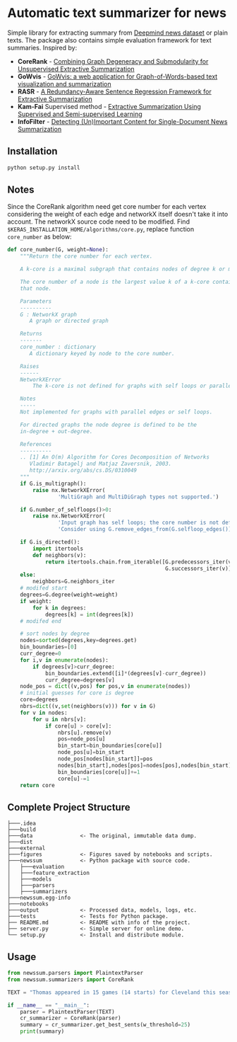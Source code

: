 # Automatic text summarizer for news

Simple library for extracting summary from [Deepmind news dataset](https://cs.nyu.edu/~kcho/DMQA/) or plain texts. The package also contains simple evaluation framework for text summaries. Inspired by:

- **CoreRank** - [Combining Graph Degeneracy and Submodularity for Unsupervised Extractive Summarization](http://www.aclweb.org/anthology/W17-4507)
- **GoWvis** - [GoWvis: a web application for Graph-of-Words-based text visualization and summarization](http://www.aclweb.org/anthology/P16-4026)
- **RASR** - [A Redundancy-Aware Sentence Regression Framework for Extractive Summarization](http://www.aclweb.org/anthology/C16-1004)
- **Kam-Fai** Supervised method - [Extractive Summarization Using Supervised and Semi-supervised Learning](http://www.aclweb.org/anthology/C08-1124)
- **InfoFilter** - [Detecting (Un)Important Content for Single-Document News Summarization](http://aclweb.org/anthology/E17-2112)

## Installation ##
```python
python setup.py install
```

## Notes ##
Since the CoreRank algorithm need get core number for each vertex considering the weight of each edge and networkX itself doesn't take it into account. The networkX source code need to be modified.
Find `$KERAS_INSTALLATION_HOME/algorithms/core.py`, replace function `core_number` as below:
```python
def core_number(G, weight=None):
    """Return the core number for each vertex.

    A k-core is a maximal subgraph that contains nodes of degree k or more.

    The core number of a node is the largest value k of a k-core containing
    that node.

    Parameters
    ----------
    G : NetworkX graph
       A graph or directed graph

    Returns
    -------
    core_number : dictionary
       A dictionary keyed by node to the core number.

    Raises
    ------
    NetworkXError
        The k-core is not defined for graphs with self loops or parallel edges.

    Notes
    -----
    Not implemented for graphs with parallel edges or self loops.

    For directed graphs the node degree is defined to be the
    in-degree + out-degree.

    References
    ----------
    .. [1] An O(m) Algorithm for Cores Decomposition of Networks
       Vladimir Batagelj and Matjaz Zaversnik, 2003.
       http://arxiv.org/abs/cs.DS/0310049
    """
    if G.is_multigraph():
        raise nx.NetworkXError(
                'MultiGraph and MultiDiGraph types not supported.')

    if G.number_of_selfloops()>0:
        raise nx.NetworkXError(
                'Input graph has self loops; the core number is not defined.',
                'Consider using G.remove_edges_from(G.selfloop_edges()).')

    if G.is_directed():
        import itertools
        def neighbors(v):
            return itertools.chain.from_iterable([G.predecessors_iter(v),
                                                  G.successors_iter(v)])
    else:
        neighbors=G.neighbors_iter
    # modifed start
    degrees=G.degree(weight=weight)
    if weight:
        for k in degrees:
            degrees[k] = int(degrees[k])
    # modifed end

    # sort nodes by degree
    nodes=sorted(degrees,key=degrees.get)
    bin_boundaries=[0]
    curr_degree=0
    for i,v in enumerate(nodes):
        if degrees[v]>curr_degree:
            bin_boundaries.extend([i]*(degrees[v]-curr_degree))
            curr_degree=degrees[v]
    node_pos = dict((v,pos) for pos,v in enumerate(nodes))
    # initial guesses for core is degree
    core=degrees
    nbrs=dict((v,set(neighbors(v))) for v in G)
    for v in nodes:
        for u in nbrs[v]:
            if core[u] > core[v]:
                nbrs[u].remove(v)
                pos=node_pos[u]
                bin_start=bin_boundaries[core[u]]
                node_pos[u]=bin_start
                node_pos[nodes[bin_start]]=pos
                nodes[bin_start],nodes[pos]=nodes[pos],nodes[bin_start]
                bin_boundaries[core[u]]+=1
                core[u]-=1
    return core
```

## Complete Project Structure ##
```
├───.idea
├───build
├───data               <- The original, immutable data dump.
├───dist
├───external
├───figures            <- Figures saved by notebooks and scripts.
├───newssum            <- Python package with source code.
│   ├───evaluation
│   ├───feature_extraction
│   ├───models
│   ├───parsers
│   ├───summarizers
├───newssum.egg-info
├───notebooks
├───output             <- Processed data, models, logs, etc.
├───tests              <- Tests for Python package.
├── README.md          <- README with info of the project.
├── server.py          <- Simple server for online demo.
└── setup.py           <- Install and distribute module.
```

## Usage ##
```python
from newssum.parsers import PlaintextParser
from newssum.summarizers import CoreRank

TEXT = "Thomas appeared in 15 games (14 starts) for Cleveland this season, averaging 14.7 points, 4.5 assists and 2.1 rebounds in 27.1 minutes. The two-time NBA All-Star (2015-17) owns career averages of 19.0 points (.441 FG%), 5.1 assists, 2.6 rebounds and 1.0 steals in 456 career games (323 starts). In 2016-17, Thomas earned All-NBA Second Team honors when he averaged a career-high 28.9 points (.463 FG%) per game."

if __name__ == "__main__":
    parser = PlaintextParser(TEXT)
    cr_summarizer = CoreRank(parser)
    summary = cr_summarizer.get_best_sents(w_threshold=25)
    print(summary)
```